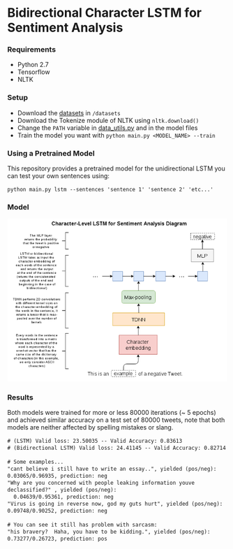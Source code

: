 # Bidirectional Character LSTM for Sentiment Analysis 

### Requirements
- Python 2.7
- Tensorflow
- NLTK

### Setup
- Download the [datasets](http://help.sentiment140.com/for-students/) in `/datasets`
- Download the Tokenize module of NLTK using `nltk.download()`
- Change the `PATH` variable in [data_utils.py](https://github.com/charlesashby/CharLSTM/blob/master/lib/data_utils.py) and in the model files
- Train the model you want with `python main.py <MODEL_NAME> --train` 

### Using a Pretrained Model
This repository provides a pretrained model for the unidirectional LSTM you can test your own sentences using:

```
python main.py lstm --sentences 'sentence 1' 'sentence 2' 'etc...'
```

### Model

![](charlstm_diagram.png)

### Results
Both models were trained for more or less 80000 iterations (~ 5 epochs) and achieved similar accuracy on a test set of 80000 tweets, note that both models are neither affected by spelling mistakes or slang.

```
# (LSTM) Valid loss: 23.50035 -- Valid Accuracy: 0.83613
# (Bidirectional LSTM) Valid loss: 24.41145 -- Valid Accuracy: 0.82714

# Some examples...
"cant believe i still have to write an essay..", yielded (pos/neg): 0.03065/0.96935, prediction: neg
"Why are you concerned with people leaking information youve declassified?" , yielded (pos/neg):
  0.04639/0.95361, prediction: neg
"Virus is going in reverse now, god my guts hurt", yielded (pos/neg): 0.09748/0.90252, prediction: neg

# You can see it still has problem with sarcasm:
"his bravery?  Haha, you have to be kidding.", yielded (pos/neg): 0.73277/0.26723, prediction: pos

```

